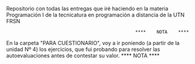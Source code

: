 Repositorio con todas las entregas que iré haciendo en la materia Programación I de la tecnicatura en programación a distancia de la UTN FRSN

                                                    ****    NOTA    ****
En la carpeta "PARA CUESTIONARIO", voy a ir poniendo (a partir de la unidad Nº 4) los ejercicios, que fui probando para resolver las autoevaluaciones antes de contestar su valor.
                                                    ****    NOTA    ****

